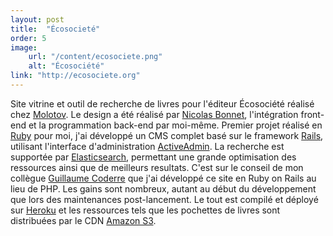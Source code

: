 ```yaml
---
layout: post
title:  "Écosocieté"
order: 5
image:
    url: "/content/ecosociete.png"
    alt: "Écosociété"
link: "http://ecosociete.org"
---
```


Site vitrine et outil de recherche de livres pour l'éditeur Écosociété réalisé chez [Molotov](http://molotov.ca). Le design a été réalisé par [Nicolas Bonnet](http://www.tostaky.co/nicolas/), l'intégration front-end et la programmation back-end par moi-même.
Premier projet réalisé en [Ruby](https://www.ruby-lang.org/fr/) pour moi, j'ai développé un CMS complet basé sur le framework [Rails](http://rubyonrails.org/), utilisant l'interface d'administration [ActiveAdmin](http://activeadmin.info/). La recherche est supportée par [Elasticsearch](http://elasticsearch.org), permettant une grande optimisation des ressources ainsi que de meilleurs resultats.
C'est sur le conseil de mon collègue [Guillaume Coderre](https://github.com/gcoderre) que j'ai développé ce site en Ruby on Rails au lieu de PHP. Les gains sont nombreux, autant au début du développement que lors des maintenances post-lancement.
Le tout est compilé et déployé sur [Heroku](http://heroku.com) et les ressources tels que les pochettes de livres sont distribuées par le CDN [Amazon S3](http://aws.amazon.com/fr/s3/).